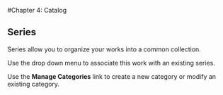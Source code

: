 #Chapter 4: Catalog
## Series

Series allow you to organize your works into a common collection.

Use the drop down menu to associate this work with an existing series.

Use the **Manage Categories** link to create a new category or modify an existing category.